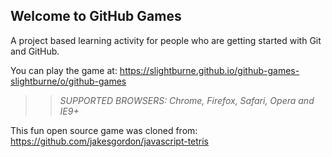 ## Welcome to GitHub Games

A project based learning activity for people who are getting started with Git and GitHub.


You can play the game at: https://slightburne.github.io/github-games-slightburne/o/github-games

>> _*SUPPORTED BROWSERS*: Chrome, Firefox, Safari, Opera and IE9+_

This fun open source game was cloned from: https://github.com/jakesgordon/javascript-tetris
